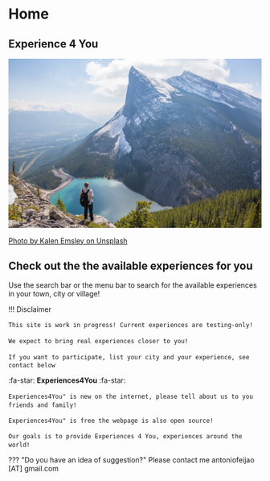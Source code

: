 # Home

## Experience 4 You

![Experiences for you around the world](assets/images/kalen-emsley-mgJSkgIo_JI-unsplash_small.jpg)

[Photo by Kalen Emsley on Unsplash](https://unsplash.com/photos/mgJSkgIo_JI)

## Check out the the available experiences for you

Use the search bar or the menu bar to search for the available experiences in your town, city or village!

!!! Disclaimer

    This site is work in progress! Current experiences are testing-only!
    
    We expect to bring real experiences closer to you!

    If you want to participate, list your city and your experience, see contact below


:fa-star: **Experiences4You** :fa-star:

`Experiences4You" is new on the internet, please tell about us to you friends and family!`

`Experiences4You" is free the webpage is also open source!`

`Our goals is to provide Experiences 4 You, experiences around the world!`

??? "Do you have an idea of suggestion?"
    Please contact me
    antoniofeijao [AT] gmail.com
